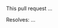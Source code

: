 <!-- NOTE: Please check the contribution guideline before submitting -->

<!-- describe the purpose of the pull request, as well as its benefits
     and possible concerns related to the proposed changes -->
This pull request ...

<!-- and reference any issues resolved by the pull request, e.g. #123 -->
Resolves: ...
